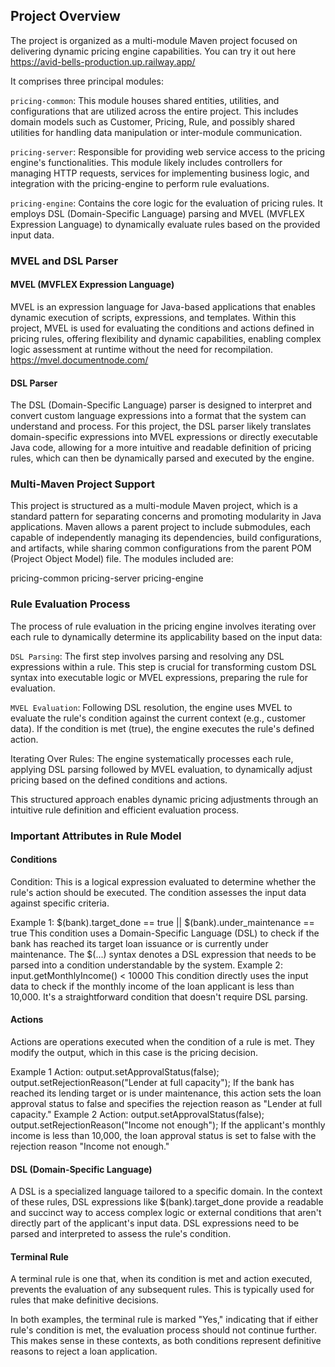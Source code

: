 ## Project Overview
The project is organized as a multi-module Maven project focused on delivering dynamic pricing engine capabilities. You can try it out here https://avid-bells-production.up.railway.app/

It comprises three principal modules:

`pricing-common`: This module houses shared entities, utilities, and configurations that are utilized across the entire project. This includes domain models such as Customer, Pricing, Rule, and possibly shared utilities for handling data manipulation or inter-module communication.

`pricing-server`: Responsible for providing web service access to the pricing engine's functionalities. This module likely includes controllers for managing HTTP requests, services for implementing business logic, and integration with the pricing-engine to perform rule evaluations.

`pricing-engine`: Contains the core logic for the evaluation of pricing rules. It employs DSL (Domain-Specific Language) parsing and MVEL (MVFLEX Expression Language) to dynamically evaluate rules based on the provided input data.

### MVEL and DSL Parser
#### MVEL (MVFLEX Expression Language)
MVEL is an expression language for Java-based applications that enables dynamic execution of scripts, expressions, and templates. Within this project, MVEL is used for evaluating the conditions and actions defined in pricing rules, offering flexibility and dynamic capabilities, enabling complex logic assessment at runtime without the need for recompilation.
https://mvel.documentnode.com/

#### DSL Parser
The DSL (Domain-Specific Language) parser is designed to interpret and convert custom language expressions into a format that the system can understand and process. For this project, the DSL parser likely translates domain-specific expressions into MVEL expressions or directly executable Java code, allowing for a more intuitive and readable definition of pricing rules, which can then be dynamically parsed and executed by the engine.

### Multi-Maven Project Support
This project is structured as a multi-module Maven project, which is a standard pattern for separating concerns and promoting modularity in Java applications. Maven allows a parent project to include submodules, each capable of independently managing its dependencies, build configurations, and artifacts, while sharing common configurations from the parent POM (Project Object Model) file. The modules included are:

pricing-common
pricing-server
pricing-engine

### Rule Evaluation Process
The process of rule evaluation in the pricing engine involves iterating over each rule to dynamically determine its applicability based on the input data:

`DSL Parsing`: The first step involves parsing and resolving any DSL expressions within a rule. This step is crucial for transforming custom DSL syntax into executable logic or MVEL expressions, preparing the rule for evaluation.

`MVEL Evaluation`: Following DSL resolution, the engine uses MVEL to evaluate the rule's condition against the current context (e.g., customer data). If the condition is met (true), the engine executes the rule's defined action.

Iterating Over Rules: The engine systematically processes each rule, applying DSL parsing followed by MVEL evaluation, to dynamically adjust pricing based on the defined conditions and actions.

This structured approach enables dynamic pricing adjustments through an intuitive rule definition and efficient evaluation process.

### Important Attributes in Rule Model

#### Conditions
Condition: This is a logical expression evaluated to determine whether the rule's action should be executed. The condition assesses the input data against specific criteria.

Example 1: $(bank).target_done == true || $(bank).under_maintenance == true
This condition uses a Domain-Specific Language (DSL) to check if the bank has reached its target loan issuance or is currently under maintenance. The $(...) syntax denotes a DSL expression that needs to be parsed into a condition understandable by the system.
Example 2: input.getMonthlyIncome() < 10000
This condition directly uses the input data to check if the monthly income of the loan applicant is less than 10,000. It's a straightforward condition that doesn't require DSL parsing.

#### Actions
Actions are operations executed when the condition of a rule is met. They modify the output, which in this case is the pricing decision.

Example 1 Action: output.setApprovalStatus(false); output.setRejectionReason("Lender at full capacity");
If the bank has reached its lending target or is under maintenance, this action sets the loan approval status to false and specifies the rejection reason as "Lender at full capacity."
Example 2 Action: output.setApprovalStatus(false); output.setRejectionReason("Income not enough");
If the applicant's monthly income is less than 10,000, the loan approval status is set to false with the rejection reason "Income not enough."

#### DSL (Domain-Specific Language)
 A DSL is a specialized language tailored to a specific domain. In the context of these rules, DSL expressions like $(bank).target_done provide a readable and succinct way to access complex logic or external conditions that aren't directly part of the applicant's input data. DSL expressions need to be parsed and interpreted to assess the rule's condition.

#### Terminal Rule
A terminal rule is one that, when its condition is met and action executed, prevents the evaluation of any subsequent rules. This is typically used for rules that make definitive decisions.

In both examples, the terminal rule is marked "Yes," indicating that if either rule's condition is met, the evaluation process should not continue further. This makes sense in these contexts, as both conditions represent definitive reasons to reject a loan application.